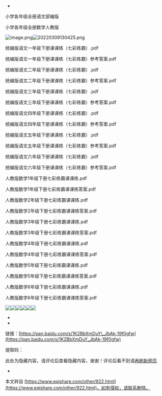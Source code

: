 -

小学各年级全册语文部编版

小学各年级全册数学人教版

![image.png](https://www.eqishare.com/zb_users/upload/2022/03/202203091646802539826973.png)![20220309130425.png](https://www.eqishare.com/zb_users/upload/2022/03/202203091646802547483208.png)

统编版语文一年级下册课课练（七彩练霸）.pdf

统编版语文一年级下册课课练（七彩练霸）参考答案.pdf

统编版语文二年级下册课课练（七彩练霸）.pdf

统编版语文二年级下册课课练（七彩练霸）参考答案.pdf

统编版语文三年级下册课课练（七彩练霸）.pdf

统编版语文三年级下册课课练（七彩练霸）参考答案.pdf

统编版语文四年级下册课课练（七彩练霸）.pdf

统编版语文四年级下册课课练（七彩练霸）参考答案.pdf

统编版语文五年级下册课课练（七彩练霸）.pdf

统编版语文五年级下册课课练（七彩练霸）参考答案.pdf

统编版语文六年级下册课课练（七彩练霸）.pdf

统编版语文六年级下册课课练（七彩练霸）参考答案.pdf

人教版数学1年级下册七彩练霸课课练.pdf

人教版数学1年级下册七彩练霸课课练答案.pdf

人教版数学2年级下册七彩练霸课课练.pdf

人教版数学2年级下册七彩练霸课课练答案.pdf

人教版数学3年级下册七彩练霸课课练.pdf

人教版数学3年级下册七彩练霸课课练答案.pdf

人教版数学4年级下册七彩练霸课课练.pdf

人教版数学4年级下册七彩练霸课课练答案.pdf

人教版数学5年级下册七彩练霸课课练.pdf

人教版数学5年级下册七彩练霸课课练答案.pdf

人教版数学6年级下册七彩练霸课课练.pdf

人教版数学6年级下册七彩练霸课课练答案.pdf

![](http://img56.ddimg.cn/300096145176.jpg)![](http://img57.ddimg.cn/300096145177.jpg)![](http://img58.ddimg.cn/300096145178.jpg)![](http://img59.ddimg.cn/300096145179.jpg)![](http://img50.ddimg.cn/300096145180.jpg)![](http://img52.ddimg.cn/300096145182.jpg)

-
-

链接：[https://pan.baidu.com/s/1K2BbXmDuY\_JbAk-19f0gfw](https://pan.baidu.com/s/1K2BbXmDuY_JbAk-19f0gfw)

提取码：

此处为隐藏内容，请评论后查看隐藏内容，谢谢！评论后看不到请[再刷新网页](javascript:location.reload();)

-

本文转自 [https://www.eqishare.com/other/922.html](https://www.eqishare.com/other/922.html)，如有侵权，请联系删除。